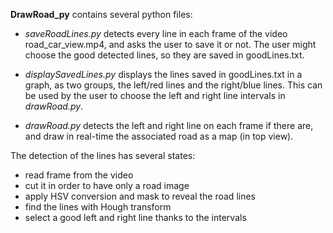 **DrawRoad_py** contains several python files:

- *saveRoadLines.py* detects every line in each frame of the video road_car_view.mp4, and asks the user to save it or not. The user might choose the good detected lines, so they are saved in goodLines.txt.

- *displaySavedLines.py* displays the lines saved in goodLines.txt in a graph, as two groups, the left/red lines and the right/blue lines. This can be used by the user to choose the left and right line intervals in *drawRoad.py*.

- *drawRoad.py* detects the left and right line on each frame if there are, and draw in real-time the associated road as a map (in top view). 


The detection of the lines has several states:
- read frame from the video
- cut it in order to have only a road image
- apply HSV conversion and mask to reveal the road lines
- find the lines with Hough transform
- select a good left and right line thanks to the intervals
